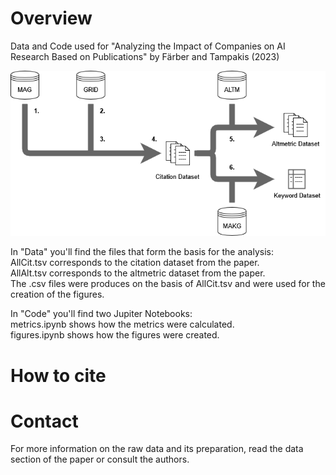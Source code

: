 # Overview
Data and Code used for "Analyzing the Impact of Companies on AI Research
Based on Publications" by Färber and Tampakis (2023)<br>

<img src="Data&MethodOverview.png" title="Schematic overview of the data preparation pipeline">

<p>In "Data" you'll find the files that form the basis for the analysis:<br>
AllCit.tsv corresponds to the citation dataset from the paper.<br>
AllAlt.tsv corresponds to the altmetric dataset from the paper.<br>
The .csv files were produces on the basis of AllCit.tsv and were used for the creation of the figures.<p>

<p>In "Code" you'll find two Jupiter Notebooks:<br>
metrics.ipynb shows how the metrics were calculated.<br>
figures.ipynb shows how the figures were created.<p>

# How to cite

# Contact
For more information on the raw data and its preparation, read the data section of the paper or consult the authors.
